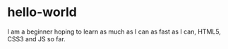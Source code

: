 # hello-world

I am a beginner hoping to learn as much as I can as fast as I can, HTML5, CSS3 and JS so far.
